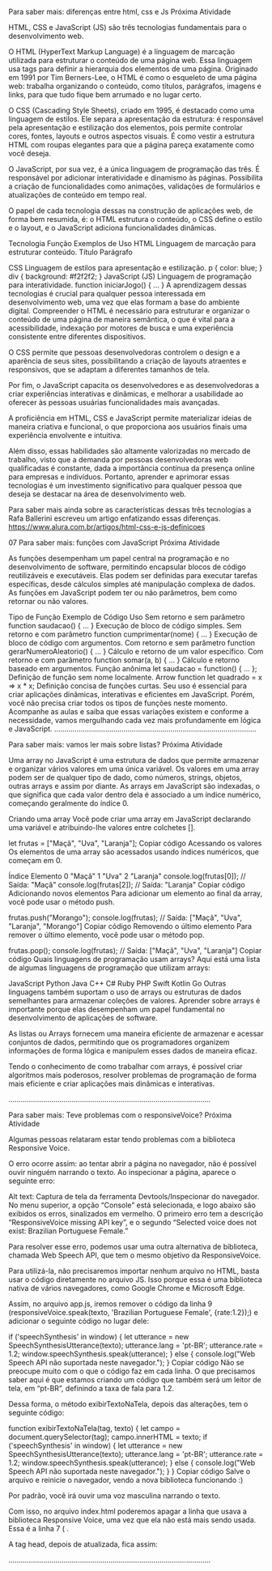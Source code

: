 Para saber mais: diferenças entre html, css e Js
 Próxima Atividade

HTML, CSS e JavaScript (JS) são três tecnologias fundamentais para o desenvolvimento web.

O HTML (HyperText Markup Language) é a linguagem de marcação utilizada para estruturar o conteúdo de uma página web. Essa linguagem usa tags para definir a hierarquia dos elementos de uma página. Originado em 1991 por Tim Berners-Lee, o HTML é como o esqueleto de uma página web: trabalha organizando o conteúdo, como títulos, parágrafos, imagens e links, para que tudo fique bem arrumado e no lugar certo.

O CSS (Cascading Style Sheets), criado em 1995, é destacado como uma linguagem de estilos. Ele separa a apresentação da estrutura: é responsável pela apresentação e estilização dos elementos, pois permite controlar cores, fontes, layouts e outros aspectos visuais. É como vestir a estrutura HTML com roupas elegantes para que a página pareça exatamente como você deseja.

O JavaScript, por sua vez, é a única linguagem de programação das três. É responsável por adicionar interatividade e dinamismo às páginas. Possibilita a criação de funcionalidades como animações, validações de formulários e atualizações de conteúdo em tempo real.

O papel de cada tecnologia dessas na construção de aplicações web, de forma bem resumida, é: o HTML estrutura o conteúdo, o CSS define o estilo e o layout, e o JavaScript adiciona funcionalidades dinâmicas.

Tecnologia	Função	Exemplos de Uso
HTML	Linguagem de marcação para estruturar conteúdo.	
Título
Parágrafo

CSS	Linguagem de estilos para apresentação e estilização.	p { color: blue; } div { background: #f2f2f2; }
JavaScript (JS)	Linguagem de programação para interatividade.	function iniciarJogo() { ... }
A aprendizagem dessas tecnologias é crucial para qualquer pessoa interessada em desenvolvimento web, uma vez que elas formam a base do ambiente digital. Compreender o HTML é necessário para estruturar e organizar o conteúdo de uma página de maneira semântica, o que é vital para a acessibilidade, indexação por motores de busca e uma experiência consistente entre diferentes dispositivos.

O CSS permite que pessoas desenvolvedoras controlem o design e a aparência de seus sites, possibilitando a criação de layouts atraentes e responsivos, que se adaptam a diferentes tamanhos de tela.

Por fim, o JavaScript capacita os desenvolvedores e as desenvolvedoras a criar experiências interativas e dinâmicas, e melhorar a usabilidade ao oferecer às pessoas usuárias funcionalidades mais avançadas.

A proficiência em HTML, CSS e JavaScript permite materializar ideias de maneira criativa e funcional, o que proporciona aos usuários finais uma experiência envolvente e intuitiva.

Além disso, essas habilidades são altamente valorizadas no mercado de trabalho, visto que a demanda por pessoas desenvolvedoras web qualificadas é constante, dada a importância contínua da presença online para empresas e indivíduos. Portanto, aprender e aprimorar essas tecnologias é um investimento significativo para qualquer pessoa que deseja se destacar na área de desenvolvimento web.

Para saber mais ainda sobre as características dessas três tecnologias a Rafa Ballerini escreveu um artigo enfatizando essas diferenças.
https://www.alura.com.br/artigos/html-css-e-js-definicoes

07 Para saber mais: funções com JavaScript
 Próxima Atividade

As funções desempenham um papel central na programação e no desenvolvimento de software, permitindo encapsular blocos de código reutilizáveis e executáveis. Elas podem ser definidas para executar tarefas específicas, desde cálculos simples até manipulação complexa de dados. As funções em JavaScript podem ter ou não parâmetros, bem como retornar ou não valores.

Tipo de Função	Exemplo de Código	Uso
Sem retorno e sem parâmetro	function saudacao() { ... }	Execução de bloco de código simples.
Sem retorno e com parâmetro	function cumprimentar(nome) { ... }	Execução de bloco de código com argumentos.
Com retorno e sem parâmetro	function gerarNumeroAleatorio() { ... }	Cálculo e retorno de um valor específico.
Com retorno e com parâmetro	function somar(a, b) { ... }	Cálculo e retorno baseado em argumentos.
Função anônima	let saudacao = function() { ... };	Definição de função sem nome localmente.
Arrow function	let quadrado = x => x * x;	Definição concisa de funções curtas.
Seu uso é essencial para criar aplicações dinâmicas, interativas e eficientes em JavaScript. Porém, você não precisa criar todos os tipos de funções neste momento. Acompanhe as aulas e saiba que essas variações existem e conforme a necessidade, vamos mergulhando cada vez mais profundamente em lógica e JavaScript.
...................................................................................................

Para saber mais: vamos ler mais sobre listas?
 Próxima Atividade

Uma array no JavaScript é uma estrutura de dados que permite armazenar e organizar vários valores em uma única variável. Os valores em uma array podem ser de qualquer tipo de dado, como números, strings, objetos, outras arrays e assim por diante. As arrays em JavaScript são indexadas, o que significa que cada valor dentro dela é associado a um índice numérico, começando geralmente do índice 0.

Criando uma array
Você pode criar uma array em JavaScript declarando uma variável e atribuindo-lhe valores entre colchetes [].

let frutas = ["Maçã", "Uva", "Laranja"];
Copiar código
Acessando os valores
Os elementos de uma array são acessados usando índices numéricos, que começam em 0.

Índice	Elemento
0	"Maçã"
1	"Uva"
2	"Laranja"
console.log(frutas[0]); // Saída: "Maçã"
console.log(frutas[2]); // Saída: "Laranja"
Copiar código
Adicionando novos elementos
Para adicionar um elemento ao final da array, você pode usar o método push.

frutas.push("Morango");
console.log(frutas); // Saída: ["Maçã", "Uva", "Laranja", "Morango"]
Copiar código
Removendo o último elemento
Para remover o último elemento, você pode usar o método pop.

frutas.pop();
console.log(frutas); // Saída: ["Maçã", "Uva", "Laranja"]
Copiar código
Quais linguagens de programação usam arrays?
Aqui está uma lista de algumas linguagens de programação que utilizam arrays:

JavaScript
Python
Java
C++
C#
Ruby
PHP
Swift
Kotlin
Go
Outras linguagens também suportam o uso de arrays ou estruturas de dados semelhantes para armazenar coleções de valores. Aprender sobre arrays é importante porque elas desempenham um papel fundamental no desenvolvimento de aplicações de software.

As listas ou Arrays fornecem uma maneira eficiente de armazenar e acessar conjuntos de dados, permitindo que os programadores organizem informações de forma lógica e manipulem esses dados de maneira eficaz.

Tendo o conhecimento de como trabalhar com arrays, é possível criar algoritmos mais poderosos, resolver problemas de programação de forma mais eficiente e criar aplicações mais dinâmicas e interativas.

...................................................................................................

Para saber mais: Teve problemas com o responsiveVoice?
 Próxima Atividade

Algumas pessoas relataram estar tendo problemas com a biblioteca Responsive Voice.

O erro ocorre assim: ao tentar abrir a página no navegador, não é possível ouvir ninguém narrando o texto. Ao inspecionar a página, aparece o seguinte erro:

Alt text: Captura de tela da ferramenta Devtools/Inspecionar do navegador. No menu superior, a opção “Console” está selecionada, e logo abaixo são exibidos os erros, sinalizados em vermelho. O primeiro erro tem a descrição “ResponsiveVoice missing API key”, e o segundo “Selected voice does not exist: Brazilian Portuguese Female.”

Para resolver esse erro, podemos usar uma outra alternativa de biblioteca, chamada Web Speech API, que tem o mesmo objetivo da ResponsiveVoice.

Para utilizá-la, não precisaremos importar nenhum arquivo no HTML, basta usar o código diretamente no arquivo JS. Isso porque essa é uma biblioteca nativa de vários navegadores, como Google Chrome e Microsoft Edge.

Assim, no arquivo app.js, iremos remover o código da linha 9 (responsiveVoice.speak(texto, 'Brazilian Portuguese Female', {rate:1.2});) e adicionar o seguinte código no lugar dele:

 if ('speechSynthesis' in window) {
        let utterance = new SpeechSynthesisUtterance(texto);
        utterance.lang = 'pt-BR'; 
        utterance.rate = 1.2; 
        window.speechSynthesis.speak(utterance); 
    } else {
        console.log("Web Speech API não suportada neste navegador.");
    }
Copiar código
Não se preocupe muito com o que o código faz em cada linha. O que precisamos saber aqui é que estamos criando um código que também será um leitor de tela, em “pt-BR”, definindo a taxa de fala para 1.2.

Dessa forma, o método exibirTextoNaTela, depois das alterações, tem o seguinte código:

function exibirTextoNaTela(tag, texto) {
    let campo = document.querySelector(tag);
    campo.innerHTML = texto;
    if ('speechSynthesis' in window) {
        let utterance = new SpeechSynthesisUtterance(texto);
        utterance.lang = 'pt-BR'; 
        utterance.rate = 1.2; 
        window.speechSynthesis.speak(utterance); 
    } else {
        console.log("Web Speech API não suportada neste navegador.");
    }
}
Copiar código
Salve o arquivo e reinicie o navegador, vendo a nova biblioteca funcionando :)

Por padrão, você irá ouvir uma voz masculina narrando o texto.

Com isso, no arquivo index.html poderemos apagar a linha que usava a biblioteca Responsive Voice, uma vez que ela não está mais sendo usada. Essa é a linha 7 ( <script src="https://code.responsivevoice.org/responsivevoice.js"></script>.

A tag head, depois de atualizada, fica assim:

<head>
    <meta charset="UTF-8">
    <meta name="viewport" content="width=device-width, initial-scale=1.0">
    <link rel="preconnect" href="https://fonts.googleapis.com">
    <link rel="preconnect" href="https://fonts.gstatic.com" crossorigin>
    <link href="https://fonts.googleapis.com/css2?family=Chakra+Petch:wght@700&family=Inter:wght@400;700&display=swap"
        rel="stylesheet">
    <link rel="stylesheet" href="style.css">
    <title>JS Game</title>
</head>

...................................................................................................






